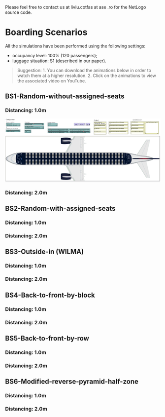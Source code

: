 Please feel free to contact us at liviu.cotfas at ase .ro for the NetLogo source code. 

# Boarding Scenarios

All the simulations have been performed using the following settings:
- occupancy level: 100% (120 passengers);
- luggage situation: S1 (described in our paper).

> Suggestion: 
    1. You can download the animations below in order to watch them at a higher resolution.
    2. Click on the animations to view the associated video on YouTube.

## BS1-Random-without-assigned-seats
### Distancing: 1.0m
[![BS1-Random-without-assigned-seats](recordings/bs6-1m.gif)](https://www.youtube.com/watch?v=Y2aczqklfV0)

### Distancing: 2.0m
## BS2-Random-with-assigned-seats
### Distancing: 1.0m
### Distancing: 2.0m
## BS3-Outside-in (WILMA)
### Distancing: 1.0m
### Distancing: 2.0m
## BS4-Back-to-front-by-block
### Distancing: 1.0m
### Distancing: 2.0m
## BS5-Back-to-front-by-row
### Distancing: 1.0m
### Distancing: 2.0m
## BS6-Modified-reverse-pyramid-half-zone
### Distancing: 1.0m
### Distancing: 2.0m
